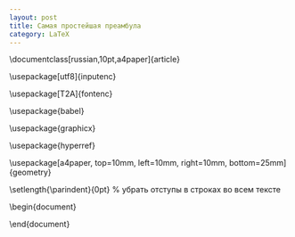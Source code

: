 ```yaml
---
layout: post
title: Самая простейшая преамбула
category: LaTeX
---
```


\documentclass[russian,10pt,a4paper]{article}

\usepackage[utf8]{inputenc}

\usepackage[T2A]{fontenc}

\usepackage{babel}

\usepackage{graphicx}

\usepackage{hyperref}

\usepackage[a4paper, top=10mm, left=10mm, right=10mm, bottom=25mm]{geometry}

\setlength{\parindent}{0pt}  % убрать отступы в строках во всем тексте

\begin{document}

\end{document}
